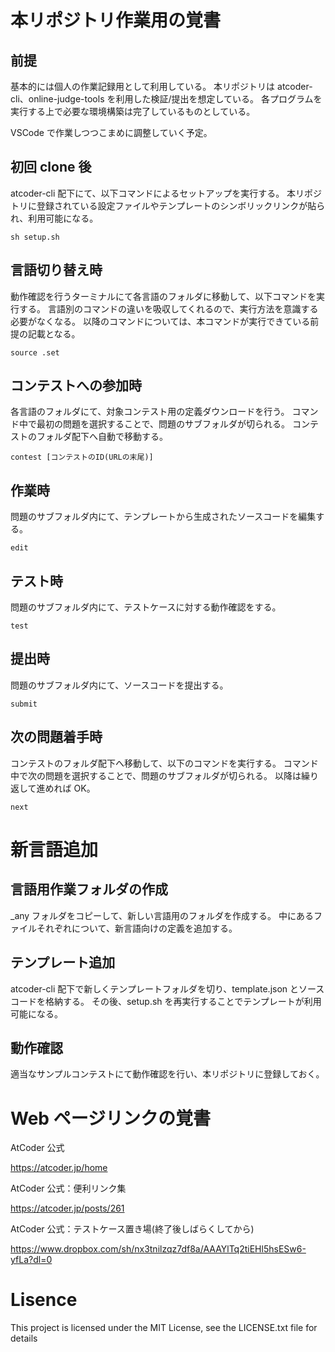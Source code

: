 # 本リポジトリ作業用の覚書

## 前提

基本的には個人の作業記録用として利用している。
本リポジトリは atcoder-cli、online-judge-tools を利用した検証/提出を想定している。
各プログラムを実行する上で必要な環境構築は完了しているものとしている。

VSCode で作業しつつこまめに調整していく予定。

## 初回 clone 後

atcoder-cli 配下にて、以下コマンドによるセットアップを実行する。
本リポジトリに登録されている設定ファイルやテンプレートのシンボリックリンクが貼られ、利用可能になる。

`sh setup.sh`

## 言語切り替え時

動作確認を行うターミナルにて各言語のフォルダに移動して、以下コマンドを実行する。
言語別のコマンドの違いを吸収してくれるので、実行方法を意識する必要がなくなる。
以降のコマンドについては、本コマンドが実行できている前提の記載となる。

`source .set`

## コンテストへの参加時

各言語のフォルダにて、対象コンテスト用の定義ダウンロードを行う。
コマンド中で最初の問題を選択することで、問題のサブフォルダが切られる。
コンテストのフォルダ配下へ自動で移動する。

`contest [コンテストのID(URLの末尾)]`

## 作業時

問題のサブフォルダ内にて、テンプレートから生成されたソースコードを編集する。

`edit`

## テスト時

問題のサブフォルダ内にて、テストケースに対する動作確認をする。

`test`

## 提出時

問題のサブフォルダ内にて、ソースコードを提出する。

`submit`

## 次の問題着手時

コンテストのフォルダ配下へ移動して、以下のコマンドを実行する。
コマンド中で次の問題を選択することで、問題のサブフォルダが切られる。
以降は繰り返して進めれば OK。

`next`

# 新言語追加

## 言語用作業フォルダの作成

\_any フォルダをコピーして、新しい言語用のフォルダを作成する。
中にあるファイルそれぞれについて、新言語向けの定義を追加する。

## テンプレート追加

atcoder-cli 配下で新しくテンプレートフォルダを切り、template.json とソースコードを格納する。
その後、setup.sh を再実行することでテンプレートが利用可能になる。

## 動作確認

適当なサンプルコンテストにて動作確認を行い、本リポジトリに登録しておく。

# Web ページリンクの覚書

AtCoder 公式

https://atcoder.jp/home

AtCoder 公式：便利リンク集

https://atcoder.jp/posts/261

AtCoder 公式：テストケース置き場(終了後しばらくしてから)

https://www.dropbox.com/sh/nx3tnilzqz7df8a/AAAYlTq2tiEHl5hsESw6-yfLa?dl=0

# Lisence

This project is licensed under the MIT License, see the LICENSE.txt file for details
